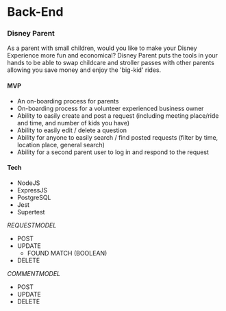 # Back-End

### **Disney Parent**
As a parent with small children, would you like to make your Disney Experience more fun and economical?  Disney Parent puts the tools in your hands to be able to swap childcare and stroller passes with other parents allowing you save money and enjoy the 'big-kid' rides.

#### MVP
 - An on-boarding process for parents
 - On-boarding process for a volunteer experienced business owner
 - Ability to easily create and post a request (including meeting place/ride and time, and number of kids you have)
 - Ability to easily edit / delete a question
 - Ability for anyone to easily search / find posted requests (filter by time, location place, general search)
 - Ability for a second parent user to log in and respond to the request

 #### Tech
 - NodeJS
 - ExpressJS
 - PostgreSQL
 - Jest
 - Supertest

 _REQUESTMODEL_
  - POST
  - UPDATE
    - FOUND MATCH (BOOLEAN)
  - DELETE
  

 _COMMENTMODEL_
  - POST
  - UPDATE
  - DELETE
